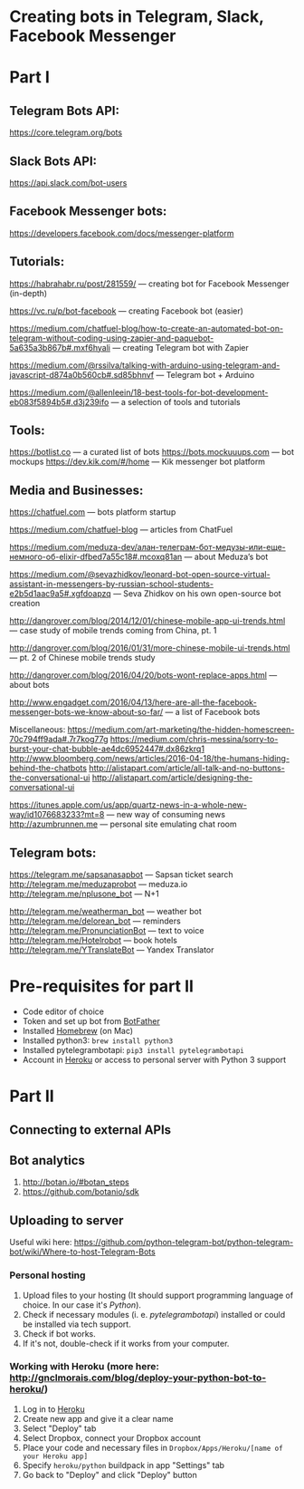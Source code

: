 # Creating bots in Telegram, Slack, Facebook Messenger

# Part I

## Telegram Bots API:

https://core.telegram.org/bots


## Slack Bots API:

https://api.slack.com/bot-users



## Facebook Messenger bots:

https://developers.facebook.com/docs/messenger-platform



## Tutorials:

https://habrahabr.ru/post/281559/ — creating bot for Facebook Messenger (in-depth)

https://vc.ru/p/bot-facebook — creating Facebook bot (easier)

https://medium.com/chatfuel-blog/how-to-create-an-automated-bot-on-telegram-without-coding-using-zapier-and-paquebot-5a635a3b867b#.mxf6hyali — creating Telegram bot with Zapier

https://medium.com/@rssilva/talking-with-arduino-using-telegram-and-javascript-d874a0b560cb#.sd85bhnvf — Telegram bot + Arduino

https://medium.com/@allenleein/18-best-tools-for-bot-development-eb083f5894b5#.d3j239ifo — a selection of tools and tutorials



## Tools:

https://botlist.co — a curated list of bots
https://bots.mockuuups.com — bot mockups
https://dev.kik.com/#/home — Kik messenger bot platform



## Media and Businesses:

https://chatfuel.com — bots platform startup

https://medium.com/chatfuel-blog — articles from ChatFuel

https://medium.com/meduza-dev/алан-телеграм-бот-медузы-или-еще-немного-об-elixir-dfbed7a55c18#.mcoxq81an — about Meduza’s bot

https://medium.com/@sevazhidkov/leonard-bot-open-source-virtual-assistant-in-messengers-by-russian-school-students-e2b5d1aac9a5#.xgfdoapzq — Seva Zhidkov on his own open-source bot creation

http://dangrover.com/blog/2014/12/01/chinese-mobile-app-ui-trends.html — case study of mobile trends coming from China, pt. 1

http://dangrover.com/blog/2016/01/31/more-chinese-mobile-ui-trends.html — pt. 2 of Chinese mobile trends study

http://dangrover.com/blog/2016/04/20/bots-wont-replace-apps.html — about bots

http://www.engadget.com/2016/04/13/here-are-all-the-facebook-messenger-bots-we-know-about-so-far/ — a list of Facebook bots

Miscellaneous:
https://medium.com/art-marketing/the-hidden-homescreen-70c794ff9ada#.7r7kog77g
https://medium.com/chris-messina/sorry-to-burst-your-chat-bubble-ae4dc6952447#.dx86zkrq1
http://www.bloomberg.com/news/articles/2016-04-18/the-humans-hiding-behind-the-chatbots
http://alistapart.com/article/all-talk-and-no-buttons-the-conversational-ui
http://alistapart.com/article/designing-the-conversational-ui

https://itunes.apple.com/us/app/quartz-news-in-a-whole-new-way/id1076683233?mt=8 — new way of consuming news
http://azumbrunnen.me — personal site emulating chat room


## Telegram bots:

https://telegram.me/sapsanasapbot — Sapsan ticket search
http://telegram.me/meduzaprobot — meduza.io
http://telegram.me/nplusone_bot — N+1

http://telegram.me/weatherman_bot — weather bot
http://telegram.me/delorean_bot — reminders
http://telegram.me/PronunciationBot — text to voice
http://telegram.me/Hotelrobot — book hotels
http://telegram.me/YTranslateBot — Yandex Translator  


# Pre-requisites for part II  

- Code editor of choice
- Token and set up bot from [BotFather](http://telegram.me/BotFather)
- Installed [Homebrew](http://brew.sh) (on Mac)
- Installed python3: `brew install python3`
- Installed pytelegrambotapi: `pip3 install pytelegrambotapi`
- Account in [Heroku](https://www.heroku.com/) or access to personal server with Python 3 support


# Part II

## Connecting to external APIs



## Bot analytics

1. http://botan.io/#botan_steps
2. https://github.com/botanio/sdk


## Uploading to server

Useful wiki here: https://github.com/python-telegram-bot/python-telegram-bot/wiki/Where-to-host-Telegram-Bots


### Personal hosting

1. Upload files to your hosting (It should support programming language of choice. In our case it's _Python_).
2. Check if necessary modules (i. e. _pytelegrambotapi_) installed or could be installed via tech support.
3. Check if bot works.
4. If it's not, double-check if it works from your computer.

### Working with Heroku (more here: http://gnclmorais.com/blog/deploy-your-python-bot-to-heroku/)

1. Log in to [Heroku](https://heroku.com)
2. Create new app and give it a clear name
3. Select "Deploy" tab
4. Select Dropbox, connect your Dropbox account
5. Place your code and necessary files in `Dropbox/Apps/Heroku/[name of your Heroku app]`
6. Specify `heroku/python` buildpack in app "Settings" tab
7. Go back to "Deploy" and click "Deploy" button
